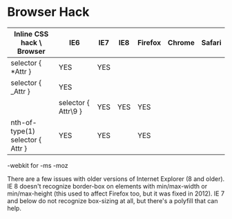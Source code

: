 # Browser Hack #


| Inline CSS hack \ Browser		      | IE6	| IE7 | IE8 | Firefox | Chrome | Safari |
|-------------------------------------|-----|-----|-----|---------|--------|--------|
| selector { *Attr }				  | YES	| YES |     |         |        |        |
| selector { _Attr }				  | YES |     |     |         |        |        | 
| | selector { Attr\9 }				  | YES	| YES |	YES |         |        |        |
| nth-of-type(1) selector { Attr }	  | YES	| YES |		|    YES  |        |        |



-webkit for 
-ms
-moz

There are a few issues with older versions of Internet Explorer (8 and older). IE 8 doesn't recognize border-box on elements with min/max-width or min/max-height (this used to affect Firefox too, but it was fixed in 2012). IE 7 and below do not recognize box-sizing at all, but there's a polyfill that can help.